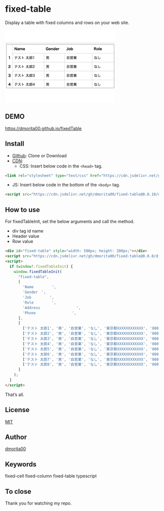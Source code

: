 # fixed-table
Display a table with fixed columns and rows on your web site.

![](demo/fixed_table.gif)

## DEMO
https://dmorita00.github.io/fixedTable

## Install
- [Github](https://dmorita00.github.io/fixedTable): Clone or Download
- [CDN](https://github.com/jsdelivr/jsdelivr):
  - CSS: Insert below code in the `<head>` tag.
```html
<link rel="stylesheet" type="text/css" href="https://cdn.jsdelivr.net/gh/dmorita00/fixed-table@0.0.10/dist/style.css">
```
  - JS: Insert below code in the bottom of the `<body>` tag.
```html
<script src="https://cdn.jsdelivr.net/gh/dmorita00/fixed-table@0.0.10/dist/index.js"></script>
```

## How to use
For fixedTableInit, set the below arguments and call the method.
- div tag id name
- Header value
- Row value

```html
<div id="fixed-table" style="width: 500px; height: 200px;"></div>
<script src="https://cdn.jsdelivr.net/gh/dmorita00/fixed-table@0.0.8/dist/index.js"></script>
<script>
  if (window?.fixedTableInit) {
    window.fixedTableInit(
      "fixed-table",
      [
        'Name　　　　　',
        'Gender　',
        'Job　　　　　',
        'Role　　　　　',
        'Address　　　　　　　　　　',
        'Phone　　　　　　　　　　',
      ],
      [
        ['テスト 太郎1', '男', '自営業', 'なし', '東京都XXXXXXXXXXXX', '080-XXXX-XXXX'],
        ['テスト 太郎2', '男', '自営業', 'なし', '東京都XXXXXXXXXXXX', '080-XXXX-XXXX'],
        ['テスト 太郎3', '男', '自営業', 'なし', '東京都XXXXXXXXXXXX', '080-XXXX-XXXX'],
        ['テスト 太郎4', '男', '自営業', 'なし', '東京都XXXXXXXXXXXX', '080-XXXX-XXXX'],
        ['テスト 太郎5', '男', '自営業', 'なし', '東京都XXXXXXXXXXXX', '080-XXXX-XXXX'],
        ['テスト 太郎6', '男', '自営業', 'なし', '東京都XXXXXXXXXXXX', '080-XXXX-XXXX'],
        ['テスト 太郎7', '男', '自営業', 'なし', '東京都XXXXXXXXXXXX', '080-XXXX-XXXX'],
        ['テスト 太郎8', '男', '自営業', 'なし', '東京都XXXXXXXXXXXX', '080-XXXX-XXXX'],
      ]
    );
  }
</script>
```

That’s all.

## License
[MIT](https://opensource.org/licenses/mit-license.php)

## Author
[dmorita00](https://github.com/dmorita00)

## Keywords
fixed-cell fixed-column fixed-table typescript

## To close
Thank you for watching my repo.
